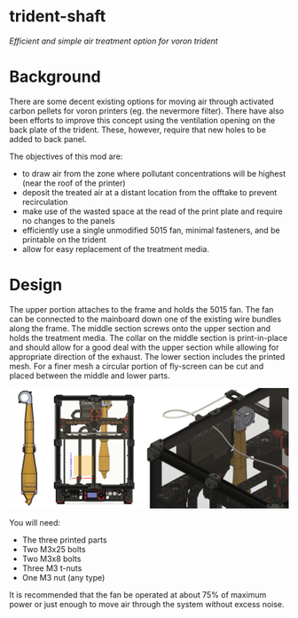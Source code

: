 # trident-shaft
*Efficient and simple air treatment option for voron trident*

# Background
There are some decent existing options for moving air through activated carbon pellets for voron printers (eg. the nevermore filter). There have also been efforts to improve this concept using the ventilation opening on the back plate of the trident. These, however, require that new holes to be added to back panel.

The objectives of this mod are:
 - to draw air from the zone where pollutant concentrations will be highest (near the roof of the printer)
 - deposit the treated air at a distant location from the offtake to prevent recirculation
 - make use of the wasted space at the read of the print plate and require no changes to the panels
 - efficiently use a single unmodified 5015 fan, minimal fasteners, and be printable on the trident
 - allow for easy replacement of the treatment media.
 
 # Design
 
 The upper portion attaches to the frame and holds the 5015 fan. The fan can be connected to the mainboard down one of the existing wire bundles along the frame. The middle section screws onto the upper section and holds the treatment media. The collar on the middle section is print-in-place and should allow for a good deal with the upper section while allowing for appropriate direction of the exhaust. The lower section includes the printed mesh. For a finer mesh a circular portion of fly-screen can be cut and placed between the middle and lower parts. 
 
 ![Summary Image](images/combined_sections.png?raw=true "Summary Image")
 
 You will need:
  - The three printed parts
  - Two M3x25 bolts
  - Two M3x8 bolts
  - Three M3 t-nuts
  - One M3 nut (any type)
  
It is recommended that the fan be operated at about 75% of maximum power or just enough to move air through the system without excess noise.
